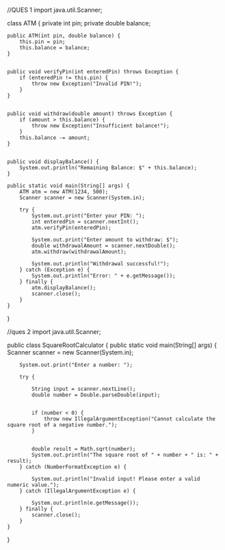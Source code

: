 //QUES 1
import java.util.Scanner;

class ATM {
    private int pin;
    private double balance;

    
    public ATM(int pin, double balance) {
        this.pin = pin;
        this.balance = balance;
    }

    
    public void verifyPin(int enteredPin) throws Exception {
        if (enteredPin != this.pin) {
            throw new Exception("Invalid PIN!");
        }
    }

    
    public void withdraw(double amount) throws Exception {
        if (amount > this.balance) {
            throw new Exception("Insufficient balance!");
        }
        this.balance -= amount;
    }

    
    public void displayBalance() {
        System.out.println("Remaining Balance: $" + this.balance);
    }

    public static void main(String[] args) {
        ATM atm = new ATM(1234, 500); 
        Scanner scanner = new Scanner(System.in);
        
        try {
            System.out.print("Enter your PIN: ");
            int enteredPin = scanner.nextInt();
            atm.verifyPin(enteredPin); 

            System.out.print("Enter amount to withdraw: $");
            double withdrawalAmount = scanner.nextDouble();
            atm.withdraw(withdrawalAmount); 

            System.out.println("Withdrawal successful!");
        } catch (Exception e) {
            System.out.println("Error: " + e.getMessage());
        } finally {
            atm.displayBalance(); 
            scanner.close();
        }
    }
}





//ques 2
import java.util.Scanner;

public class SquareRootCalculator {
    public static void main(String[] args) {
        Scanner scanner = new Scanner(System.in);
        
        System.out.print("Enter a number: ");
        
        try {
            
            String input = scanner.nextLine();
            double number = Double.parseDouble(input);
            
            
            if (number < 0) {
                throw new IllegalArgumentException("Cannot calculate the square root of a negative number.");
            }
            
            
            double result = Math.sqrt(number);
            System.out.println("The square root of " + number + " is: " + result);
        } catch (NumberFormatException e) {
            
            System.out.println("Invalid input! Please enter a valid numeric value.");
        } catch (IllegalArgumentException e) {
            
            System.out.println(e.getMessage());
        } finally {
            scanner.close();
        }
    }
}

